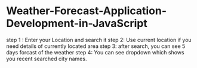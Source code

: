 # Weather-Forecast-Application-Development-in-JavaScript

step 1 : Enter your Location and search it 
step 2: Use current location if you need details of currently located area
step 3: after search, you can see 5 days forcast of the weather 
step 4: You can see dropdown which shows you recent searched city names.
